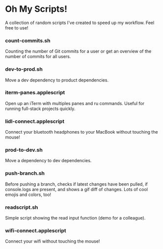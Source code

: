 # Oh My Scripts!

A collection of random scripts I've created to speed up my workflow. Feel free to use!  

### count-commits.sh

Counting the number of Git commits for a user or get an overview of the number of commits for all users.

### dev-to-prod.sh

Move a dev dependency to product dependencies.  

### iterm-panes.applescript

Open up an iTerm with multiples panes and ru commands. Useful for running full-stack projects quickly.

### lidl-connect.applescript

Connect your bluetooth headphones to your MacBook without touching the mouse!

### prod-to-dev.sh

Move a dependency to dev dependencies.

### push-branch.sh

Before pushing a branch, checks if latest changes have been pulled, if console.logs are present, and shows a gif diff of changes. Lots of cool emojis and colors, too!

### readscript.sh

Simple script showing the read input function (demo for a colleague).

### wifi-connect.applescript

Connect your wifi without touching the mouse!
